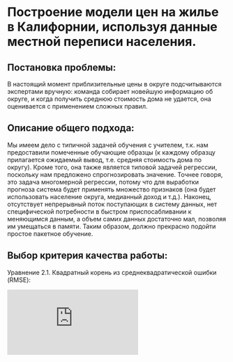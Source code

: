 # Построение модели цен на жилье в Калифорнии, используя данные местной переписи населения.
## Постановка проблемы:
В настоящий момент приблизительные цены в округе подсчитываются экспертами вручную: команда собирает новейшую информацию об округе, и когда получить среднюю стоимость дома не удается, она оценивается с применением сложных правил.
## Описание общего подхода:
Мы имеем дело с типичной задачей обучения с учителем, т.к. нам предоставили помеченные обучающие образцы (к каждому образцу прилагается ожидаемый вывод, т.е. средняя стоимость дома по округу). Кроме того, она также является типовой задачей регрессии, поскольку нам предложено спрогнозировать значение. Точнее говоря, это задача многомерной регрессии, потому что для выработки прогноза система будет применять множество признаков (она будет использовать население округа, медианный доход и т.д.). Наконец, отсутствует непрерывный поток поступающих в систему данных, нет специфической потребности в быстром приспосабливании к меняющимся данным, а объем самих данных достаточно мал, позволяя им умещаться в памяти. Таким образом, должно прекрасно подойти простое пакетное обучение.
## Выбор критерия качества работы:

Уравнение 2.1. Квадратный корень из среднеквадратической ошибки (RMSE):

![equation](https://latex.codecogs.com/gif.latex?%24%24RMSE%28X%2C%20h%29%20%3D%20%5Csqrt%7B%5Cfrac%7B1%7D%7Bm%7D%5Csum%5Climits_%7Bi%3D1%7D%5Em%28h%28x%5E%7B%28i%29%29%7D%29-y%5E%7B%28i%29%7D%29%5E2%7D)
